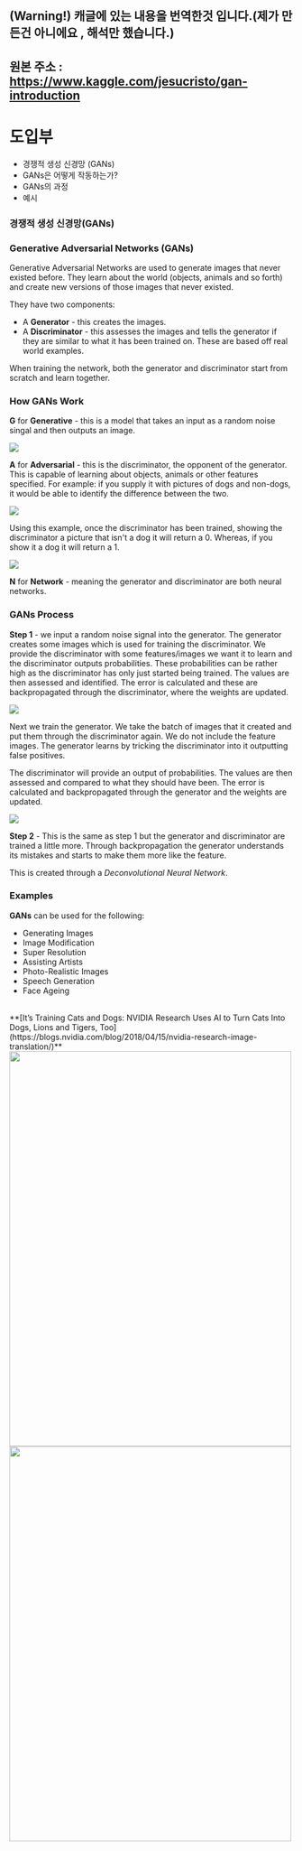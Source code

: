 ## (Warning!) 캐글에 있는 내용을 번역한것 입니다.(제가 만든건 아니에요 , 해석만 했습니다.)
## 원본 주소 : https://www.kaggle.com/jesucristo/gan-introduction

# 도입부

- 경쟁적 생성 신경망 (GANs)
- GANs은 어떻게 작동하는가?
- GANs의 과정
- 예시

### 경쟁적 생성 신경망(GANs)
### Generative Adversarial Networks (GANs)

Generative Adversarial Networks are used to generate images that never existed before. They learn about the world (objects, animals and so forth) and create new versions of those images that never existed.

They have two components:

- A **Generator** - this creates the images.
- A **Discriminator** - this assesses the images and tells the generator if they are similar to what it has been trained on. These are based off real world examples.

When training the network, both the generator and discriminator start from scratch and learn together.

### How GANs Work


**G** for **Generative** - this is a model that takes an input as a random noise singal and then outputs an image.

![](https://camo.githubusercontent.com/a2c5a0db812c0ade199e5ccacf86c6cff4db1685/68747470733a2f2f61636975732e636f2e756b2f77702d636f6e74656e742f7468656d65732f61636975732f6d616368696e655f6c6561726e696e672f696d67732f63762f67656e657261746976652e706e67)

**A** for **Adversarial** - this is the discriminator, the opponent of the generator. This is capable of learning about objects, animals or other features specified. For example: if you supply it with pictures of dogs and non-dogs, it would be able to identify the difference between the two.

![](https://camo.githubusercontent.com/96c8ccb9a91b8789106c1b3dfc9d62dde9d3cbe1/68747470733a2f2f61636975732e636f2e756b2f77702d636f6e74656e742f7468656d65732f61636975732f6d616368696e655f6c6561726e696e672f696d67732f63762f6469736372696d696e61746f722d6578616d706c652e706e67)

Using this example, once the discriminator has been trained, showing the discriminator a picture that isn't a dog it will return a 0. Whereas, if you show it a dog it will return a 1.

![](https://camo.githubusercontent.com/8b5978b05b5ab4cd9bfba4819a0f0e09a12c8068/68747470733a2f2f61636975732e636f2e756b2f77702d636f6e74656e742f7468656d65732f61636975732f6d616368696e655f6c6561726e696e672f696d67732f63762f6469736372696d696e61746f722d73636f7265732e706e67)

**N** for **Network** - meaning the generator and discriminator are both neural networks.


### GANs Process

**Step 1** - we input a random noise signal into the generator. The generator creates some images which is used for training the discriminator. We provide the discriminator with some features/images we want it to learn and the discriminator outputs probabilities. These probabilities can be rather high as the discriminator has only just started being trained. The values are then assessed and identified. The error is calculated and these are backpropagated through the discriminator, where the weights are updated.

![](https://camo.githubusercontent.com/a26a06e2437514df1bbd736480f06a86aabebef8/68747470733a2f2f61636975732e636f2e756b2f77702d636f6e74656e742f7468656d65732f61636975732f6d616368696e655f6c6561726e696e672f696d67732f63762f73746570312d6469736372696d696e61746f722e706e67)

Next we train the generator. We take the batch of images that it created and put them through the discriminator again. We do not include the feature images. The generator learns by tricking the discriminator into it outputting false positives.

The discriminator will provide an output of probabilities. The values are then assessed and compared to what they should have been. The error is calculated and backpropagated through the generator and the weights are updated.

![](https://camo.githubusercontent.com/07a68fab0dbea632b29d6186e298a6c05333497c/68747470733a2f2f61636975732e636f2e756b2f77702d636f6e74656e742f7468656d65732f61636975732f6d616368696e655f6c6561726e696e672f696d67732f63762f73746570312d67656e657261746f722e706e67)

**Step 2** - This is the same as step 1 but the generator and discriminator are trained a little more. Through backpropagation the generator understands its mistakes and starts to make them more like the feature.

This is created through a *Deconvolutional Neural Network*.

### Examples

**GANs** can be used for the following:

- Generating Images
- Image Modification
- Super Resolution
- Assisting Artists
- Photo-Realistic Images
- Speech Generation
- Face Ageing

<br>
**[It’s Training Cats and Dogs: NVIDIA Research Uses AI to Turn Cats Into Dogs, Lions and Tigers, Too](https://blogs.nvidia.com/blog/2018/04/15/nvidia-research-image-translation/)**
<img src="https://blogs.nvidia.com/wp-content/uploads/2018/04/cats-dogs-nvresearch1.png" height="700" width="500">
<br>
<img src="https://cdn-images-1.medium.com/max/800/1*HaExieykcOT5oI2_xKisrQ.png" height="700" width="500">
